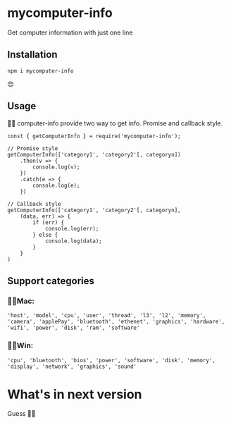 # mycomputer-info 
Get computer information with just one line
## Installation
```
npm i mycomputer-info 
```
:blush:
## Usage
:purple_heart::purple_heart: computer-info provide two way to get info. Promise and callback style.
```
const { getComputerInfo } = require('mycomputer-info');
```
```
// Promise style
getComputerInfo(['category1', 'category2'[, categoryn])
    .then(v => {
        console.log(v);
    })
    .catch(e => {
        console.log(e);
    })

// Callback style
getComputerInfo(['category1', 'category2'[, categoryn],
    (data, err) => {
        if (err) {
            console.log(err);
        } else {
            console.log(data);
        }
    }
)
```
## Support categories
### :purple_heart::purple_heart:Mac:
```
'host', 'model', 'cpu', 'user', 'thread', 'l3', 'l2', 'memory', 'camera', 'applePay', 'bluetooth', 'ethenet', 'graphics', 'hardware', 'wifi', 'power', 'disk', 'ram', 'software'
```
### :purple_heart::purple_heart:Win:
```
'cpu', 'bluetooth', 'bios', 'power', 'software', 'disk', 'memory', 'display', 'network', 'graphics', 'sound'
```
# What's in next version
Guess :eyes::eyes:
